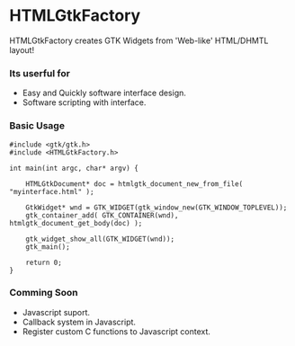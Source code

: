 # HTMLGtkFactory

HTMLGtkFactory creates GTK Widgets from 'Web-like' HTML/DHMTL layout!

### Its userful for

* Easy and Quickly software interface design.
* Software scripting with interface.

### Basic Usage

``` 
#include <gtk/gtk.h>
#include <HTMLGtkFactory.h>

int main(int argc, char* argv) {

	HTMLGtkDocument* doc = htmlgtk_document_new_from_file( "myinterface.html" );

	GtkWidget* wnd = GTK_WIDGET(gtk_window_new(GTK_WINDOW_TOPLEVEL));
	gtk_container_add( GTK_CONTAINER(wnd), htmlgtk_document_get_body(doc) );

	gtk_widget_show_all(GTK_WIDGET(wnd));
	gtk_main();

	return 0;
}
``` 

### Comming Soon

* Javascript suport.
* Callback system in Javascript.
* Register custom C functions to Javascript context.
